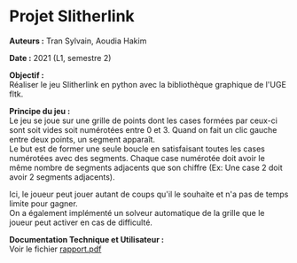# Projet Slitherlink

**Auteurs :** Tran Sylvain, Aoudia Hakim

**Date :** 2021 (L1, semestre 2)

**Objectif :**  
Réaliser le jeu Slitherlink en python avec la bibliothèque graphique de l'UGE fltk.

**Principe du jeu :**  
Le jeu se joue sur une grille de points dont les cases formées par ceux-ci sont soit vides soit numérotées entre 0 et 3.
Quand on fait un clic gauche entre deux points, un segment apparaît.  
Le but est de former une seule boucle en satisfaisant toutes les cases numérotées avec des segments.
Chaque case numérotée doit avoir le même nombre de segments adjacents que son chiffre (Ex: Une case 2 doit avoir 2 segments adjacents).

Ici, le joueur peut jouer autant de coups qu'il le souhaite et n'a pas de temps limite pour gagner.  
On a également implémenté un solveur automatique de la grille que le joueur peut activer en cas de difficulté.

**Documentation Technique et Utilisateur :**  
Voir le fichier [rapport.pdf](https://github.com/syltran/slitherlink/blob/master/rapport.pdf)